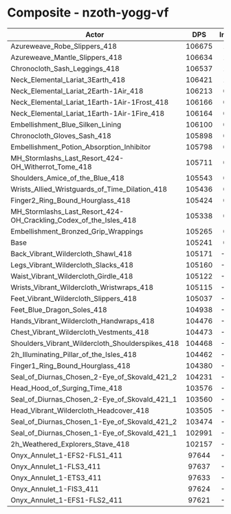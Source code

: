 # Composite - nzoth-yogg-vf
| Actor | DPS | Increase |
|---|:---:|:---:|
|Azureweave_Robe_Slippers_418|106675|1.36%|
|Azureweave_Mantle_Slippers_418|106634|1.32%|
|Chronocloth_Sash_Leggings_418|106537|1.23%|
|Neck_Elemental_Lariat_3Earth_418|106421|1.12%|
|Neck_Elemental_Lariat_2Earth-1Air_418|106213|0.92%|
|Neck_Elemental_Lariat_1Earth-1Air-1Frost_418|106166|0.88%|
|Neck_Elemental_Lariat_1Earth-1Air-1Fire_418|106164|0.88%|
|Embellishment_Blue_Silken_Lining|106100|0.82%|
|Chronocloth_Gloves_Sash_418|105898|0.62%|
|Embellishment_Potion_Absorption_Inhibitor|105798|0.53%|
|MH_Stormlashs_Last_Resort_424-OH_Witherrot_Tome_418|105711|0.45%|
|Shoulders_Amice_of_the_Blue_418|105543|0.29%|
|Wrists_Allied_Wristguards_of_Time_Dilation_418|105436|0.19%|
|Finger2_Ring_Bound_Hourglass_418|105424|0.17%|
|MH_Stormlashs_Last_Resort_424-OH_Crackling_Codex_of_the_Isles_418|105338|0.09%|
|Embellishment_Bronzed_Grip_Wrappings|105265|0.02%|
|Base|105241|0.00%|
|Back_Vibrant_Wildercloth_Shawl_418|105171|-0.07%|
|Legs_Vibrant_Wildercloth_Slacks_418|105160|-0.08%|
|Waist_Vibrant_Wildercloth_Girdle_418|105122|-0.11%|
|Wrists_Vibrant_Wildercloth_Wristwraps_418|105115|-0.12%|
|Feet_Vibrant_Wildercloth_Slippers_418|105037|-0.19%|
|Feet_Blue_Dragon_Soles_418|104938|-0.29%|
|Hands_Vibrant_Wildercloth_Handwraps_418|104476|-0.73%|
|Chest_Vibrant_Wildercloth_Vestments_418|104473|-0.73%|
|Shoulders_Vibrant_Wildercloth_Shoulderspikes_418|104468|-0.73%|
|2h_Illuminating_Pillar_of_the_Isles_418|104462|-0.74%|
|Finger1_Ring_Bound_Hourglass_418|104380|-0.82%|
|Seal_of_Diurnas_Chosen_2-Eye_of_Skovald_421_2|104231|-0.96%|
|Head_Hood_of_Surging_Time_418|103576|-1.58%|
|Seal_of_Diurnas_Chosen_2-Eye_of_Skovald_421_1|103560|-1.60%|
|Head_Vibrant_Wildercloth_Headcover_418|103505|-1.65%|
|Seal_of_Diurnas_Chosen_1-Eye_of_Skovald_421_2|103474|-1.68%|
|Seal_of_Diurnas_Chosen_1-Eye_of_Skovald_421_1|102991|-2.14%|
|2h_Weathered_Explorers_Stave_418|102157|-2.93%|
|Onyx_Annulet_1-EFS2-FLS1_411|97644|-7.22%|
|Onyx_Annulet_1-FLS3_411|97637|-7.23%|
|Onyx_Annulet_1-ETS3_411|97633|-7.23%|
|Onyx_Annulet_1-FIS3_411|97624|-7.24%|
|Onyx_Annulet_1-EFS1-FLS2_411|97621|-7.24%|

